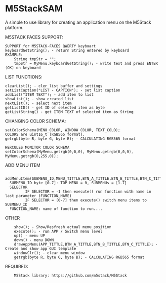 # M5StackSAM

A simple to use library for creating an application menu on the M5Stack platform.

M5STACK FACES SUPPORT:

	SUPPORT for M5STACK-FACES QWERTY keyboart
	keyboardGetString(); - return String entered by keyboard
	EXAMPLE:
		String tmpStr = "";
		tmpStr = MyMenu.keyboardGetString(); - write text and press ENTER (OK) on keyboard
		

LIST FUNCTIONS:
	
	clearList(); - cler list buffer and settings
	setListCaption("LIST - CAPTION"); - set list caption
	addList("ITEM TEXT"); - add item to list
	showList(); - show created list
	nextList(); - select next item
	getListID() - get ID of selected item as byte
	getListString() - get ITEM TEXT of selected item as String


CHANGING COLOR SCHEMA:

	setColorSchema(MENU_COLOR, WINDOW_COLOR, TEXT_COLO);
	COLORS are uint16_t (RGB565 format).
	getrgb(byte R, byte G, byte B); - CALCULATING RGB565 format
  
	HERCULES MONITOR COLOR SCHEMA
	setColorSchema(MyMenu.getrgb(0,0,0), MyMenu.getrgb(0,0,0), MyMenu.getrgb(0,255,0));
   
ADD MENU ITEM
   
	 addMenuItem(SUBMENU_ID,MENU_TITTLE,BTN_A_TITTLE,BTN_B_TITTLE,BTN_C_TITTLE,SELECTOR,FUNCTION_NAME);
      SUBMENU_ID byte [0-7]: TOP MENU = 0, SUBMENUs = [1-7]
      SELECTOR
             IF SELECTOR = -1 then execute() run function with name in last parameter (FUNCTION_NAME)
             IF SELECTOR = [0-7] then execute() switch menu items to SUBMENU_ID
      FUNCTION_NAME: name of function to run....

OTHER
		
		show(); - Show/Resfresh actual menu position
		execute(); - run APP / Switch menu level
		up() - menu UP
		down() - menu DOWN
		drawAppMenu(APP_TITTLE,BTN_A_TITTLE,BTN_B_TITTLE,BTN_C_TITTLE); - Create and show app GUI template
		windowClr(); - clear menu window
		getrgb(byte R, byte G, byte B); - CALCULATING RGB565 format
		
REQUIRED:

		MSStack library: https://github.com/m5stack/M5Stack
		
	
